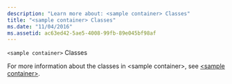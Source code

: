 ```yaml
---
description: "Learn more about: <sample container> Classes"
title: "<sample container> Classes"
ms.date: "11/04/2016"
ms.assetid: ac63ed42-5ae5-4008-99fb-89e045bf98af
---
```

`<sample container>` Classes

For more information about the classes in \<sample container>, see [\<sample container>](../standard-library/sample-container.md).
